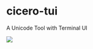 # cicero-tui

A Unicode Tool with Terminal UI

[![](https://github.com/eyeplum/cicero-tui/workflows/CI/badge.svg)](https://github.com/eyeplum/cicero-tui/actions)
